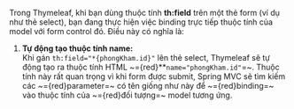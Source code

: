 
Trong Thymeleaf, khi bạn dùng thuộc tính **th:field** trên một thẻ form (ví dụ như thẻ select), bạn đang thực hiện việc binding trực tiếp thuộc tính của model với form control đó. Điều này có nghĩa là:

1. **Tự động tạo thuộc tính name:**  
    Khi gán `th:field="*{phongKham.id}"` lên thẻ select, Thymeleaf sẽ tự động tạo ra thuộc tính HTML ~={red}**`name="phongKham.id"`=~. Thuộc tính này rất quan trọng vì khi form được submit, Spring MVC sẽ tìm kiếm các ~={red}parameter=~ có tên giống như này để ~={red}binding=~ vào thuộc tính của ~={red}đối tượng=~ model tương ứng.